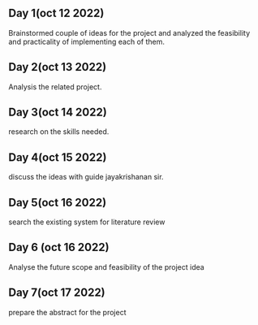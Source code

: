 ## Day 1(oct 12 2022)

Brainstormed couple of ideas for the project and analyzed the feasibility and practicality of implementing each of them.

## Day 2(oct 13 2022)

Analysis the related project.

## Day 3(oct 14 2022)

research on  the  skills needed.

## Day 4(oct 15 2022)
discuss the  ideas with guide jayakrishanan sir.

## Day 5(oct 16 2022)
 search the existing system for literature review
 ## Day 6 (oct 16 2022)
 Analyse the future scope and feasibility of the project idea
 ## Day 7(oct 17 2022)
 prepare the abstract for the project
 
 
